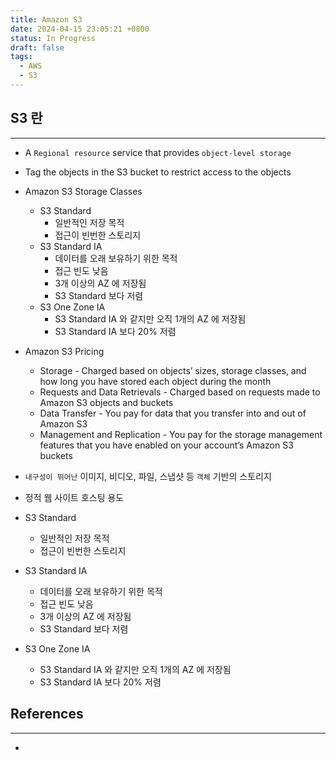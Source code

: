 ```yaml
---
title: Amazon S3
date: 2024-04-15 23:05:21 +0800
status: In Progress
draft: false
tags:
  - AWS
  - S3
---
```

## S3 란
---
- A `Regional resource` service that provides `object-level storage`
- Tag the objects in the S3 bucket to restrict access to the objects
- Amazon S3 Storage Classes
	- S3 Standard
		- 일반적인 저장 목적
		- 접근이 빈번한 스토리지
	- S3 Standard IA
		- 데이터를 오래 보유하기 위한 목적
		- 접근 빈도 낮음
		- 3개 이상의 AZ 에 저장됨
		- S3 Standard 보다 저렴
	- S3 One Zone IA
		- S3 Standard IA 와 같지만 오직 1개의 AZ 에 저장됨
		- S3 Standard IA 보다 20% 저렴
- Amazon S3 Pricing
	- Storage - Charged based on objects’ sizes, storage classes, and how long you have stored each object during the month
	- Requests and Data Retrievals - Charged based on requests made to Amazon S3 objects and buckets
	- Data Transfer - You pay for data that you transfer into and out of Amazon S3
	- Management and Replication - You pay for the storage management features that you have enabled on your account’s Amazon S3 buckets

- `내구성이 뛰어난` 이미지, 비디오, 파일, 스냅샷 등 `객체` 기반의 스토리지
- 정적 웹 사이트 호스팅 용도
- S3 Standard
	- 일반적인 저장 목적
	- 접근이 빈번한 스토리지
- S3 Standard IA
	- 데이터를 오래 보유하기 위한 목적
	- 접근 빈도 낮음
	- 3개 이상의 AZ 에 저장됨
	- S3 Standard 보다 저렴
- S3 One Zone IA
	- S3 Standard IA 와 같지만 오직 1개의 AZ 에 저장됨
	- S3 Standard IA 보다 20% 저렴
## References
---
- 
